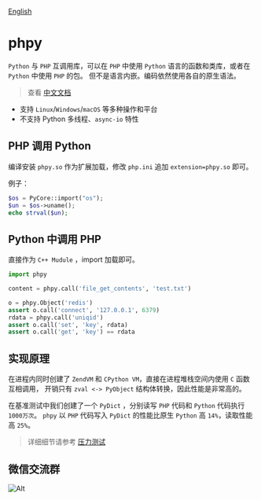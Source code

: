 [English](README.md)

phpy
====
`Python` 与 `PHP` 互调用库，可以在 `PHP` 中使用 `Python` 语言的函数和类库，或者在 `Python` 中使用 `PHP` 的包。
但不是语言内嵌。编码依然使用各自的原生语法。

> 查看 [中文文档](docs/cn/README.md)  

- 支持 `Linux`/`Windows`/`macOS` 等多种操作和平台
- 不支持 Python 多线程、`async-io` 特性

PHP 调用 Python
----
编译安装 `phpy.so` 作为扩展加载，修改 `php.ini` 追加 `extension=phpy.so` 即可。

例子：
```php
$os = PyCore::import("os");
$un = $os->uname();
echo strval($un);
```

Python 中调用 PHP
----
直接作为 `C++ Mudule` ，import 加载即可。

```python
import phpy

content = phpy.call('file_get_contents', 'test.txt')

o = phpy.Object('redis')
assert o.call('connect', '127.0.0.1', 6379)
rdata = phpy.call('uniqid')
assert o.call('set', 'key', rdata)
assert o.call('get', 'key') == rdata
```

实现原理
----
在进程内同时创建了 `ZendVM` 和 `CPython VM`，直接在进程堆栈空间内使用 `C` 函数互相调用，
开销只有 `zval <-> PyObject` 结构体转换，因此性能是非常高的。

在基准测试中我们创建了一个 `PyDict` ，分别读写 `PHP` 代码和 `Python` 代码执行 `1000万次`。
`phpy` 以 `PHP` 代码写入 `PyDict` 的性能比原生 `Python` 高 `14%`，读取性能高 `25%`。

> 详细细节请参考 [压力测试](docs/cn/benchmark.md)

微信交流群
----
![Alt](https://www.swoole.com/static/image/shiwo-tech.png)
